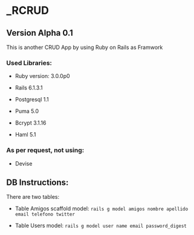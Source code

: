 # _RCRUD

## Version Alpha 0.1

This is another CRUD App by using Ruby on Rails as Framwork

### Used Libraries: 

* Ruby version: 3.0.0p0

* Rails 6.1.3.1

* Postgresql 1.1

* Puma 5.0

* Bcrypt 3.1.16

* Haml 5.1

### As per request, not using:

* Devise


## DB Instructions:

There are two tables:

- Table Amigos scaffold model:
`rails g model amigos nombre apellido email telefono twitter`

- Table Users model:
`rails g model user name email password_digest`
